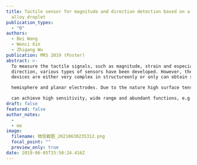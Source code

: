 ```yaml
---
title: Tactile sensor for magnitude and direction detection based on a liquid
  alloy droplet
publication_types:
  - "0"
authors:
  - Bei Wang
  - Wenci Xin
  - Zhigang Wu
publication: MRS 2019 (Poster)
abstract: >-
  To measure the tactile signals, such as magnitude, strain and especially
  direction, various types of sensors have been developed. However, these
  devices are either very complex in structureonly or only can obtain single signal. This work presents a novel soft tactile sensor with capacitance between liquid alloy based

  hemisphere and planar electrodes. Due to the nature high surface tension and flowability of liquid alloy droplet, the dynamic re-distribution of charges on electrodes

  can achieve high sensitivity, wide range and abundant functions, e.g. magnitude or direction of external force.
draft: false
featured: false
author_notes:
  - 
  - me
image:
  filename: 微信截图_20210630235312.png
  focal_point: ""
  preview_only: true
date: 2019-06-05T15:50:24.416Z
---
```

